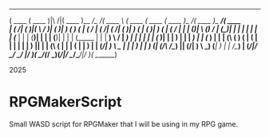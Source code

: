 


 _______  _______           _______ __________________ _______    _______  _______  _______ _________ _______ _________ _______ 
(  ____ \(  ____ )|\     /|(  ____ )\__   __/\__   __/(  ____ \  (  ____ \(  ____ \(  ____ )\__   __/(  ____ )\__   __/(  ____ \
| (    \/| (    )|( \   / )| (    )|   ) (      ) (   | (    \/  | (    \/| (    \/| (    )|   ) (   | (    )|   ) (   | (    \/
| |      | (____)| \ (_) / | (____)|   | |      | |   | |        | (_____ | |      | (____)|   | |   | (____)|   | |   | (_____ 
| |      |     __)  \   /  |  _____)   | |      | |   | |        (_____  )| |      |     __)   | |   |  _____)   | |   (_____  )
| |      | (\ (      ) (   | (         | |      | |   | |              ) || |      | (\ (      | |   | (         | |         ) |
| (____/\| ) \ \__   | |   | )         | |   ___) (___| (____/\  /\____) || (____/\| ) \ \_____) (___| )         | |   /\____) |
(_______/|/   \__/   \_/   |/          )_(   \_______/(_______/  \_______)(_______/|/   \__/\_______/|/          )_(   \_______)
                                                                                                                                

2025



# RPGMakerScript
Small WASD script for RPGMaker that I will be using in my RPG game.
